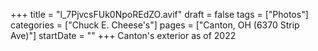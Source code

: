 +++
title = "l_7PjvcsFUk0NpoREdZO.avif"
draft = false
tags = ["Photos"]
categories = ["Chuck E. Cheese's"]
pages = ["Canton, OH (6370 Strip Ave)"]
startDate = ""
+++
Canton's exterior as of 2022
